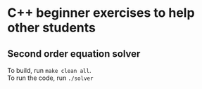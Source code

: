 # C++ beginner exercises to help other students

## Second order equation solver

To build, run `make clean all`.  
To run the code, run `./solver`
